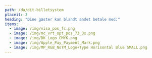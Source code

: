 ```yaml
---
path: /da/dit-billetsystem
placeit: 3
heading: "Dine gæster kan blandt andet betale med:"
items:
  - image: /img/visa_pos_fc.png
  - image: /img/mc_vrt_opt_pos_73_3x.png
  - image: /img/DK_Logo_CMYK.png
  - image: /img/Apple_Pay_Payment_Mark.png
  - image: /img/MP_RGB_NoTM_Logo+Type Horisontal Blue SMALL.png
---
```

